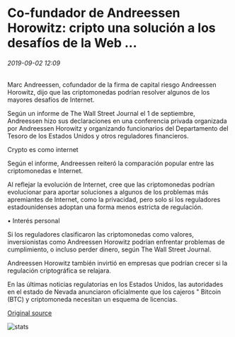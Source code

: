 # Co-fundador de Andreessen Horowitz: cripto una solución a los desafíos de la Web ...

###### 2019-09-02 12:09

Marc Andreessen, cofundador de la firma de capital riesgo Andreessen Horowitz, dijo que las criptomonedas podrían resolver algunos de los mayores desafíos de Internet.

Según un informe de The Wall Street Journal el 1 de septiembre, Andreessen hizo sus declaraciones en una conferencia privada organizada por Andreessen Horowitz y organizando funcionarios del Departamento del Tesoro de los Estados Unidos y otros reguladores financieros.

Crypto es como internet

Según el informe, Andreessen reiteró la comparación popular entre las criptomonedas e Internet.

Al reflejar la evolución de Internet, cree que las criptomonedas podrían evolucionar para aportar soluciones a algunos de los problemas más apremiantes de Internet, como la privacidad, pero solo si los reguladores estadounidenses adoptan una forma menos estricta de regulación.

• Interés personal

Si los reguladores clasificaron las criptomonedas como valores, inversionistas como Andreessen Horowitz podrían enfrentar problemas de cumplimiento, o incluso perder dinero, según The Wall Street Journal.

Andreessen Horowitz también invirtió en empresas que podrían crecer si la regulación criptográfica se relajara.

En las últimas noticias regulatorias en los Estados Unidos, las autoridades en el estado de Nevada anunciaron oficialmente que los cajeros " Bitcoin (BTC) y criptomoneda necesitan un esquema de licencias.

[Original source](https://cointelegraph.com/news/andreessen-horowitz-co-founder-crypto-a-solution-to-webs-challenges)

![stats](https://c.statcounter.com/11760860/0/a89fa40b/1/ "stats")